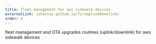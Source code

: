 ```yaml
---
title: fleet management for aws sidewalk devices
externalLink: jatanjay.github.io/TurnUplinkDownlink/
order: 4
---
```

fleet management and OTA upgrades routines (uplink/downlink) for aws sidewalk devices

